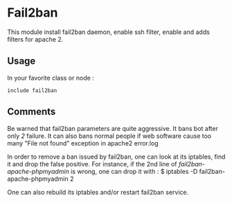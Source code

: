 Fail2ban
======

This module install fail2ban daemon, enable ssh filter, enable and adds filters for apache 2.

Usage
-----

In your favorite class or node :

    include fail2ban



Comments
-----

Be warned that fail2ban parameters are quite aggressive. It bans bot after only
*2* failure. It can also bans normal people if web software cause too many "File
not found" exception in apache2 error.log

In order to remove a ban issued by fail2ban, one can look at its iptables, find
it and drop the false positive. For instance, if the 2nd line of _fail2ban-apache-phpmyadmin_ is wrong, one can drop it with : 
     $ iptables -D fail2ban-apache-phpmyadmin 2

One can also rebuild its iptables and/or restart fail2ban service.
